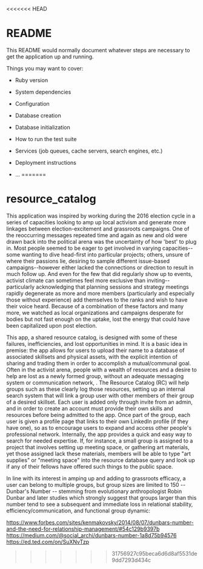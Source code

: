 <<<<<<< HEAD
# README

This README would normally document whatever steps are necessary to get the
application up and running.

Things you may want to cover:

* Ruby version

* System dependencies

* Configuration

* Database creation

* Database initialization

* How to run the test suite

* Services (job queues, cache servers, search engines, etc.)

* Deployment instructions

* ...
=======
# resource_catalog

This application was inspired by working during the 2016 election cycle in a series of capacities looking to amp up local activism and generate more linkages between election-excitement and grassroots campaigns. One of the reoccurring messages repeated time and again as new and old were drawn back into the political arena was the uncertainty of how 'best' to plug in. Most people seemed to be eager to get involved in varying capacities--some wanting to dive head-first into particular projects; others, unsure of where their passions lie, desiring to sample different issue-based campaigns--however either lacked the connections or direction to result in much follow up. And even for the few that did regularly show up to events, activist climate can sometimes feel more exclusive than inviting--particularly acknowledging that planning sessions and strategy meetings rapidly degenerate as more and more members (particularly and especially those without experience) add themselves to the ranks and wish to have their voice heard. Because of a combination of these factors and many more, we watched as local organizations and campaigns desperate for bodies but not fast enough on the uptake, lost the energy that could have been capitalized upon post election.

This app, a shared resource catalog, is designed with some of these failures, inefficiencies, and lost opportunities in mind. It is a basic idea in premise: the app allows for users to upload their name to a database of associated skillsets and physical assets, with the explicit intention of sharing and trading them in order to accomplish a mutual/communal goal. Often in the activist arena, people with a wealth of resources and a desire to help are lost as a newly formed group, without an adequate messaging system or communication network, . The Resource Catalog (RC) will help groups such as these clearly log those resources, setting up an internal search system that will link a group user with other members of their group of a desired skillset. Each user is added only through invite from an admin, and in order to create an account must provide their own skills and resources before being admitted to the app. Once part of the group, each user is given a profile page that links to their own LinkedIn profile (if they have one), so as to encourage users to expand and access other people's professional network. Internally, the app provides a quick and easy way to search for needed expertise. If, for instance, a small group is assigned to a project that involves setting up meeting space, or gathering art materials, yet those assigned lack these materials, members will be able to type "art supplies" or "meeting space" into the resource database query and look up if any of their fellows have offered such things to the public space.

In line with its interest in amping up and adding to grassroots efficacy, a user can belong to multiple groups, but group sizes are limited to 150 -- Dunbar's Number -- stemming from evolutionary anthropologist Robin Dunbar and later studies which strongly suggest that groups larger than this number tend to see a subsequent and immediate loss in relational stability, efficiency/communication, and functional group dynamic:

https://www.forbes.com/sites/kenmakovsky/2014/08/07/dunbars-number-and-the-need-for-relationship-management/#54c129b9397b
https://medium.com/@social_archi/dunbars-number-1a8d75b94576
https://ed.ted.com/on/SuXNvTzp
>>>>>>> 31756927c95beca6d6d8af5531de9dd7293d434c
